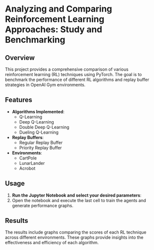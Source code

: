 # Analyzing and Comparing Reinforcement Learning Approaches: Study and Benchmarking

## Overview
This project provides a comprehensive comparison of various reinforcement learning (RL) techniques using PyTorch. The goal is to benchmark the performance of different RL algorithms and replay buffer strategies in OpenAI Gym environments. 

## Features
- **Algorithms Implemented**: 
  - Q-Learning
  - Deep Q-Learning
  - Double Deep Q-Learning
  - Dueling Q-Learning
- **Replay Buffers**:
  - Regular Replay Buffer
  - Priority Replay Buffer
- **Environments**:
  - CartPole
  - LunarLander
  - Acrobot

## Usage
1. **Run the Jupyter Notebook and select your desired parameters**:
2. Open the notebook and execute the last cell to train the agents and generate performance graphs.

## Results
The results include graphs comparing the scores of each RL technique across different environments. These graphs provide insights into the effectiveness and efficiency of each algorithm.
